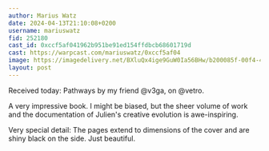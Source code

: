 ```yaml
---
author: Marius Watz
date: 2024-04-13T21:10:08+0200
username: mariuswatz
fid: 252180
cast_id: 0xccf5af041962b951be91ed154ffdbcb68601719d
cast: https://warpcast.com/mariuswatz/0xccf5af04
image: https://imagedelivery.net/BXluQx4ige9GuW0Ia56BHw/b200085f-00f4-4732-4f9d-e451085bfc00/original
layout: post
---
```

Received today: Pathways by my friend @v3ga, on @vetro.   
  
A very impressive book. I might be biased, but the sheer volume of work and the documentation of Julien's creative evolution is awe-inspiring.   
  
Very special detail: The pages extend to dimensions of the cover and are shiny black on the side. Just beautiful.  

<img src='https://imagedelivery.net/BXluQx4ige9GuW0Ia56BHw/b200085f-00f4-4732-4f9d-e451085bfc00/original' alt='' referrerpolicy='no-referrer'/>
<img src='https://imagedelivery.net/BXluQx4ige9GuW0Ia56BHw/907174d8-d0a2-469c-47b3-1d3d70c33f00/original' alt='' referrerpolicy='no-referrer'/>